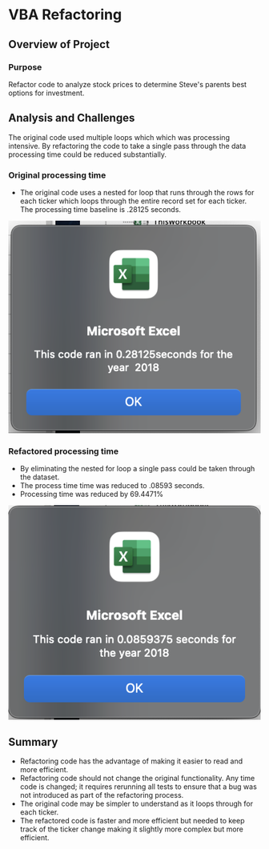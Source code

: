 # VBA Refactoring 

## Overview of Project

### Purpose
Refactor code to analyze stock prices to determine Steve's parents best options for investment. 

## Analysis and Challenges
The original code used multiple loops which which was processing intensive. By refactoring the code to take a single pass through the data processing time could be reduced substantially.  


### Original processing time 
- The original code uses a nested for loop that runs through the rows for each ticker which loops through the entire record set for each ticker. The processing time baseline is .28125 seconds. 


![Original Code](Resources/VBA_Challenge_2018.png)

###  Refactored processing time 

- By eliminating the nested for loop a single pass could be taken through the dataset. 
- The process time time was reduced to .08593 seconds. 
- Processing time was reduced by 69.4471%  

![Refactored Code](Resources/VBA_Challenge_2018_Refactored.png)


## Summary
- Refactoring code has the advantage of making it easier to read and more efficient. 
- Refactoring code should not change the original functionality. Any time code is changed; it requires rerunning all tests to ensure that a bug was not introduced as part of the refactoring process. 
- The original code may be simpler to understand as it loops through for each ticker. 
- The refactored code is faster and more efficient but needed to keep track of the ticker change making it slightly more complex but more efficient. 


